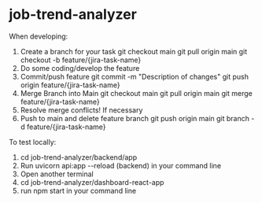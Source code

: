 # job-trend-analyzer

When developing:
1. Create a branch for your task
   git checkout main
   git pull origin main
   git checkout -b feature/{jira-task-name}
2. Do some coding/develop the feature
3. Commit/push feature
  git commit -m "Description of changes"
  git push origin feature/{jira-task-name}
4. Merge Branch into Main
  git checkout main
  git pull origin main
  git merge feature/{jira-task-name}
5. Resolve merge conflicts! If necessary
6. Push to main and delete feature branch
  git push origin main
  git branch -d feature/{jira-task-name}

To test locally:
1. cd job-trend-analyzer/backend/app
2. Run uvicorn api:app --reload (backend) in your command line
3. Open another terminal
4. cd job-trend-analyzer/dashboard-react-app
5. run npm start in your command line
